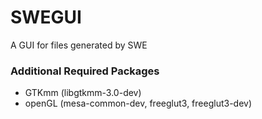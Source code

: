# SWEGUI

A GUI for files generated by SWE

### Additional Required Packages

 - GTKmm (libgtkmm-3.0-dev)
 - openGL (mesa-common-dev, freeglut3, freeglut3-dev)